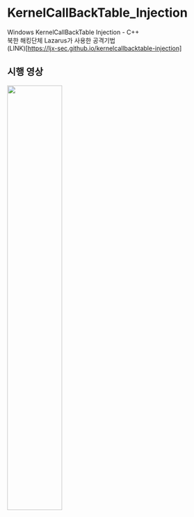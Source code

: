 # KernelCallBackTable_Injection   
Windows KernelCallBackTable Injection - C++   
북한 해킹단체 Lazarus가 사용한 공격기법   
(LINK)[https://ljx-sec.github.io/kernelcallbacktable-injection]
   
## 시행 영상
<img width="50%" src="https://user-images.githubusercontent.com/63155638/217750948-05ef792c-4903-462c-b11b-fda789019909.mp4"/>
